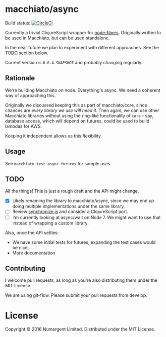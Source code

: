 # macchiato/async

Build status: 
[![CircleCI](https://circleci.com/gh/macchiato-framework/macchiato-async.svg?style=svg)](https://circleci.com/gh/macchiato-framework/macchiato-async)

Currently a trivial ClojureScript wrapper for [node-fibers](https://github.com/laverdet/node-fibers). Originally written to be used in Macchiato, but can be used standalone.

In the near future we plan to experiment with different approaches. See the [TODO](#TODO) section below.

Current version is `0.0.4-SNAPSHOT` and probably changing regularly. 

## Rationale

We're building Macchiato on node. Everything's async. We need a coherent way of approaching this.

Originally we discussed keeping this as part of macchiato/core, since chances are *every library we use will need it*. Then again, we can use other Macchiato libraries without using the ring-like functionality of `core` - say, database access, which will depend on futures, could be used to build lambdas for AWS.

Keeping it independent allows us this flexibility.

## Usage

See `macchiato.test.async.futures` for sample uses.

## TODO

All the things!  This is just a rough draft and the API might change. 

- [x] Likely renaming the library to macchiato/async, since we may end up doing multiple implementations under the same library.
- [ ] Review [synchronize.js](http://alexeypetrushin.github.io/synchronize/docs/index.html) and consider a ClojureScript port.
- [ ] I'm currently looking at async/wait on Node 7. We might want to use that instead of wrapping a custom library.

Also, once the API settles:

- We have some initial tests for futures, expanding the test cases would be nice.
- More documentation

## Contributing

I welcome pull requests, as long as you're also distributing them under the MIT License.

We are using git-flow. Please submit your pull requests from develop.


# License

Copyright © 2016 Numergent Limited. Distributed under the MIT License.